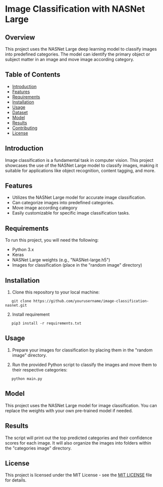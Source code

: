 # Image Classification with NASNet Large


## Overview

This project uses the NASNet Large deep learning model to classify images into predefined categories. The model can identify the primary object or subject matter in an image and move image according category.

## Table of Contents

- [Introduction](#introduction)
- [Features](#features)
- [Requirements](#requirements)
- [Installation](#installation)
- [Usage](#usage)
- [Dataset](#dataset)
- [Model](#model)
- [Results](#results)
- [Contributing](#contributing)
- [License](#license)

## Introduction

Image classification is a fundamental task in computer vision. This project showcases the use of the NASNet Large model to classify images, making it suitable for applications like object recognition, content tagging, and more.

## Features

- Utilizes the NASNet Large model for accurate image classification.
- Can categorize images into predefined categories.
- Move image according category
- Easily customizable for specific image classification tasks.

## Requirements

To run this project, you will need the following:

- Python 3.x
- Keras
- NASNet Large weights (e.g., "NASNet-large.h5")
- Images for classification (place in the "random image" directory)

## Installation

1. Clone this repository to your local machine:

```shell
   git clone https://github.com/yourusername/image-classification-nasnet.git
```
2. Install requirement
```shell
   pip3 install -r requirements.txt
```

## Usage
1. Prepare your images for classification by placing them in the "random image" directory.

2. Run the provided Python script to classify the images and move them to their respective categories:
   
```shell
   python main.py
```

## Model
This project uses the NASNet Large model for image classification. You can replace the weights with your own pre-trained model if needed.

## Results
The script will print out the top predicted categories and their confidence scores for each image. It will also organize the images into folders within the "categories image" directory.

## License
This project is licensed under the MIT License - see the [MIT LICENSE](https://github.com/git/git-scm.com/blob/main/MIT-LICENSE.txt) file for details.
